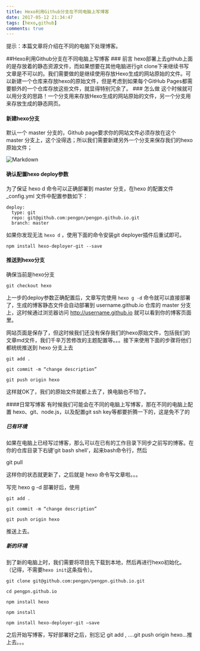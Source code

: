 ```yaml
---
title: Hexo利用Github分支在不同电脑上写博客
date: 2017-05-12 21:34:47
tags: [hexo,github]
comments: true
---
```

<p id="div-border-left-yellow">提示：本篇文章将介绍在不同的电脑下处理博客。</p>
##Hexo利用Github分支在不同电脑上写博客
### 前言
hexo部署上去github上面的是存放着的静态资源文件，而如果想要在其他电脑进行git clone下来继续书写文章是不可以的。我们需要做的是继续使用存放Hexo生成的网站原始的文件。可以新建一个仓库来存放hexo的原始文件，但是考虑到如果每个GitHub Pages都需要额外的一个仓库存放这些文件，就显得特别冗余了。
### 怎么做
这个时候就可以用分支的思路！一个分支用来存放Hexo生成的网站原始的文件，另一个分支用来存放生成的静态网页。
<!--more--> 

#### 新建hexo分支
默认一个 master 分支的，Github page要求你的网站文件必须存放在这个 master 分支上，这个没得选；所以我们需要新建另外一个分支来保存我们的hexo原始文件；

![Markdown](http://i2.muimg.com/1949/b26128e044370454.png)
#### 确认配置hexo deploy参数
为了保证 hexo d 命令可以正确部署到 master 分支，在hexo 的配置文件 <span id="inline-green">_config.yml</span> 文件中配置参数如下：
```
deploy:
  type: git
  repo: git@github.com:pengpn/pengpn.github.io.git
  branch: master

```
如果你发现无法 `hexo d` ，使用下面的命令安装git deployer插件后重试即可。
```
npm install hexo-deployer-git --save
```
#### 推送到hexo分支
确保当前是hexo分支
```
git checkout hexo
```
上一步的deploy参数正确配置后，文章写完使用 `hexo g -d` 命令就可以直接部署了，生成的博客静态文件会自动部署到 username.github.io 仓库的 master 分支上，这时候通过浏览器访问 http://username.github.io 就可以看到你的博客页面里。

网站页面是保存了，但这时候我们还没有保存我们的hexo原始文件，包括我们的文章md文件，我们千辛万苦修改的主题配置等。。。接下来使用下面的步骤将他们都统统推送到 hexo 分支上去
```
git add .

git commit -m “change description”

git push origin hexo
```
这样就OK了，我们的原始文件就都上去了，换电脑也不怕了。

####日常写博客
有时候我们可能会在不同的电脑上写博客，那在不同的电脑上配置 hexo、git、node.js，以及配置git ssh key等都要折腾一下的，这是免不了的
##### 已有环境
如果在电脑上已经写过博客，那么可以在已有的工作目录下同步之前写的博客。在你的仓库目录下右键’git bash shell’，起来bash命令行，然后

git pull

这样你的状态就更新了，之后就是 hexo 命令写文章啦。。。

写完 hexo g -d 部署好后，使用
```
git add .

git commit -m “change description”

git push origin hexo
```

推送上去。
##### 新的环境
到了新的电脑上时，我们需要将项目先下载到本地，然后再进行hexo初始化。
（记得，不需要`hexo init`这条指令）。
```
git clone git@github.com:pengpn/pengpn.github.io.git

cd pengpn.github.io

npm install hexo

npm install

npm install hexo-deployer-git –save
```
之后开始写博客，写好部署好之后，别忘记 git add , ….git push origin hexo…推上去。。。
